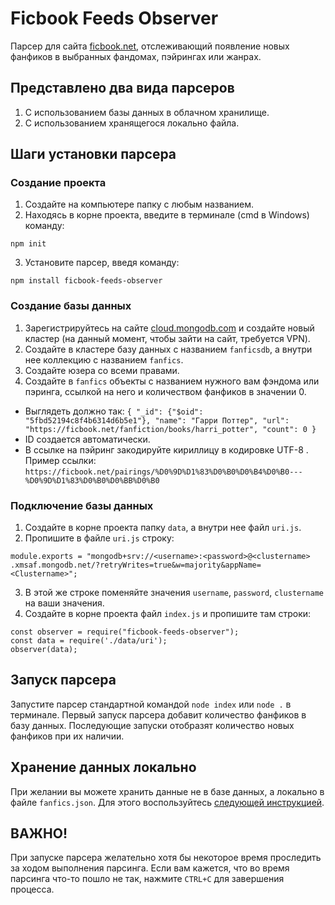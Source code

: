 # Ficbook Feeds Observer

Парсер для сайта [ficbook.net](https://ficbook.net), отслеживающий появление новых фанфиков в выбранных фандомах, пэйрингах или жанрах.

## Представлено два вида парсеров

1) С использованием базы данных в облачном хранилище.
2) С использованием хранящегося локально файла.

## Шаги установки парсера

### Создание проекта

1. Создайте на компьютере папку с любым названием.
2. Находясь в корне проекта, введите в терминале (cmd в Windows) команду:

```
npm init
```

3. Установите парсер, введя команду:

```
npm install ficbook-feeds-observer
```

### Создание базы данных

1. Зарегистрируйтесь на сайте [cloud.mongodb.com](https://cloud.mongodb.com/) и создайте новый кластер (на данный
   момент, чтобы зайти на сайт, требуется VPN).
2. Создайте в кластере базу данных с названием `fanficsdb`, а внутри нее коллекцию с названием `fanfics`.
3. Создайте юзера со всеми правами.
4. Создайте в `fanfics` объекты c названием нужного вам фэндома или пэринга, ссылкой на него и количеством фанфиков в
   значении 0.

- Выглядеть должно так:
  `{ "_id": {"$oid": "5fbd52194c8f4b6314d6b5e1"}, "name": "Гарри Поттер", "url": "https://ficbook.net/fanfiction/books/harri_potter", "count": 0 }`
- ID создается автоматически.
- В ссылке на пэйринг закодируйте кириллицу в кодировке UTF-8 . Пример ссылки:
  `https://ficbook.net/pairings/%D0%9D%D1%83%D0%B0%D0%B4%D0%B0---%D0%9D%D1%83%D0%B0%D0%BB%D0%B0`

### Подключение базы данных

1. Создайте в корне проекта папку `data`, а внутри нее файл `uri.js`.
2. Пропишите в файле `uri.js` строку:

```
module.exports = "mongodb+srv://<username>:<password>@<clustername>
.xmsaf.mongodb.net/?retryWrites=true&w=majority&appName=<Clustername>";
```

3. В этой же строке поменяйте значения `username`, `password`, `clustername` на ваши значения.
4. Создайте в корне проекта файл `index.js` и пропишите там строки:

```
const observer = require("ficbook-feeds-observer");
const data = require('./data/uri');
observer(data);
```

## Запуск парсера

Запустите парсер стандартной командой `node index` или `node .` в терминале. Первый запуск парсера добавит количество
фанфиков в базу данных.
Последующие запуски отобразят количество новых фанфиков при их наличии.

## Хранение данных локально

При желании вы можете хранить данные не в базе данных, а локально в файле `fanfics.json`. Для этого
воспользуйтесь [следующей инструкцией](local/README.md).

## ВАЖНО!

При запуске парсера желательно хотя бы некоторое время проследить за ходом выполнения парсинга. Если вам кажется, что во
время парсинга что-то пошло не так, нажмите `CTRL+C` для завершения процесса.
